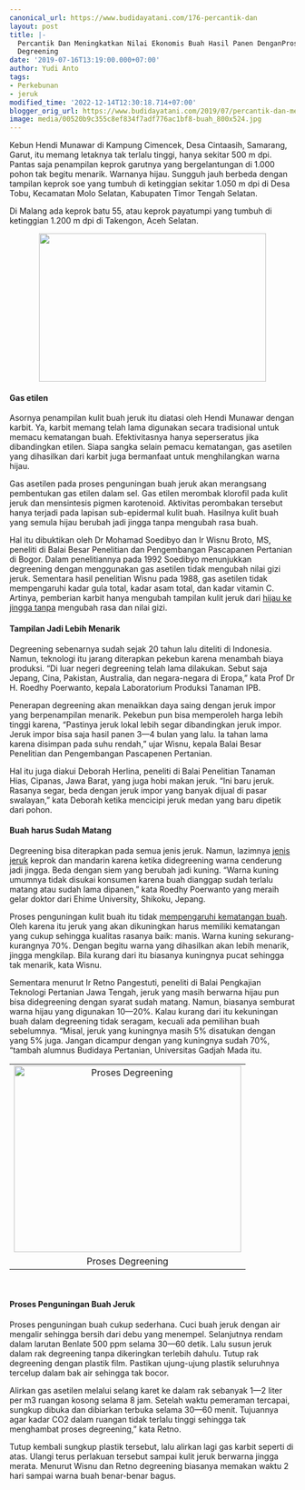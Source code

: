 ```yaml
---
canonical_url: https://www.budidayatani.com/176-percantik-dan
layout: post
title: |-
  Percantik Dan Meningkatkan Nilai Ekonomis Buah Hasil Panen DenganProses
  Degreening
date: '2019-07-16T13:19:00.000+07:00'
author: Yudi Anto
tags:
- Perkebunan
- jeruk
modified_time: '2022-12-14T12:30:18.714+07:00'
blogger_orig_url: https://www.budidayatani.com/2019/07/percantik-dan-meningkatkan-nilai.html
image: media/00520b9c355c8ef834f7adf776ac1bf8-buah_800x524.jpg
---
```

<p>Kebun Hendi Munawar di Kampung Cimencek, Desa Cintaasih, Samarang, Garut, itu memang letaknya tak terlalu tinggi, hanya sekitar 500 m dpi. Pantas saja penampilan keprok garutnya yang bergelantungan di 1.000 pohon tak begitu menarik. Warnanya hijau. Sungguh jauh berbeda dengan tampilan keprok soe yang tumbuh di ketinggian sekitar 1.050 m dpi di Desa Tobu, Kecamatan Molo Selatan, Kabupaten Timor Tengah Selatan.</p><p>Di Malang ada keprok batu 55, atau keprok payatumpi yang tumbuh di ketinggian 1.200 m dpi di Takengon, Aceh Selatan.</p><div style="clear: both;text-align: center"><a style="margin-left: 1em;margin-right: 1em" href="https://i2.wp.com/1.bp.blogspot.com/-j0jkR6zvM3U/XS1r0nGgPvI/AAAAAAAAC9E/P02yRIujCVsvZePBEdQeSzWGTtk9R0oSACLcBGAs/s1600/buah_800x524.jpg?ssl=1"><img loading="lazy" src="https://i0.wp.com/1.bp.blogspot.com/-j0jkR6zvM3U/XS1r0nGgPvI/AAAAAAAAC9E/P02yRIujCVsvZePBEdQeSzWGTtk9R0oSACLcBGAs/s400/buah_800x524.jpg?resize=400%2C261&amp;ssl=1" width="400" height="261" border="0" data-original-height="524" data-original-width="800" data-recalc-dims="1" /></a></div><h4>Gas etilen</h4><p>Asornya penampilan kulit buah jeruk itu diatasi oleh Hendi Munawar dengan karbit. Ya, karbit memang telah lama digunakan secara tradisional untuk memacu kematangan buah. Efektivitasnya hanya seperseratus jika dibandingkan etilen. Siapa sangka selain pemacu kematangan, gas asetilen yang dihasilkan dari karbit juga bermanfaat untuk menghilangkan warna hijau.</p><p>Gas asetilen pada proses penguningan buah jeruk akan merangsang pembentukan gas etilen dalam sel. Gas etilen merombak klorofil pada kulit jeruk dan mensintesis pigmen karotenoid. Aktivitas perombakan tersebut hanya terjadi pada lapisan sub-epidermal kulit buah. Hasilnya kulit buah yang semula hijau berubah jadi jingga tanpa mengubah rasa buah.</p><p>Hal itu dibuktikan oleh Dr Mohamad Soedibyo dan Ir Wisnu Broto, MS, peneliti di Balai Besar Penelitian dan Pengembangan Pascapanen Pertanian di Bogor. Dalam penelitiannya pada 1992 Soedibyo menunjukkan degreening dengan menggunakan gas asetilen tidak mengubah nilai gizi jeruk. Sementara hasil penelitian Wisnu pada 1988, gas asetilen tidak mempengaruhi kadar gula total, kadar asam total, dan kadar vitamin C. Artinya, pemberian karbit hanya mengubah tampilan kulit jeruk dari <a href="https://www.budidayatani.com/2019/06/konsep-perumahan-asri-nan-hijau-tanpa.html" style="width: auto !important" data-wpil-post-to-="data-wpil-post-to-">hijau ke jingga tanpa</a> mengubah rasa dan nilai gizi.</p><h4>Tampilan Jadi Lebih Menarik</h4><p>Degreening sebenarnya sudah sejak 20 tahun lalu diteliti di Indonesia. Namun, teknologi itu jarang diterapkan pekebun karena menambah biaya produksi. &#8220;Di luar negeri degreening telah lama dilakukan. Sebut saja Jepang, Cina, Pakistan, Australia, dan negara-negara di Eropa,” kata Prof Dr H. Roedhy Poerwanto, kepala Laboratorium Produksi Tanaman IPB.</p><p>Penerapan degreening akan menaikkan daya saing dengan jeruk impor yang berpenampilan menarik. Pekebun pun bisa memperoleh harga lebih tinggi karena, “Pastinya jeruk lokal lebih segar dibandingkan jeruk impor. Jeruk impor bisa saja hasil panen 3—4 bulan yang lalu. Ia tahan lama karena disimpan pada suhu rendah,” ujar Wisnu, kepala Balai Besar Penelitian dan Pengembangan Pascapenen Pertanian.</p><p>Hal itu juga diakui Deborah Herlina, peneliti di Balai Penelitian Tanaman Hias, Cipanas, Jawa Barat, yang juga hobi makan jeruk. “Ini baru jeruk. Rasanya segar, beda dengan jeruk impor yang banyak dijual di pasar swalayan,” kata Deborah ketika mencicipi jeruk medan yang baru dipetik dari pohon.</p><h4>Buah harus Sudah Matang</h4><p>Degreening bisa diterapkan pada semua jenis jeruk. Namun, lazimnya <a href="https://www.budidayatani.com/search/label/jeruk">jenis jeruk</a> keprok dan mandarin karena ketika didegreening warna cenderung jadi jingga. Beda dengan siem yang berubah jadi kuning. &#8220;Warna kuning umumnya tidak disukai konsumen karena buah dianggap sudah terlalu matang atau sudah lama dipanen,&#8221; kata Roedhy Poerwanto yang meraih gelar doktor dari Ehime University, Shikoku, Jepang.</p><p>Proses penguningan kulit buah itu tidak <a href="http://balitjestro.litbang.pertanian.go.id/degreening-buah-jeruk-keprok/" rel="nofollow">mempengaruhi kematangan buah</a>. Oleh karena itu jeruk yang akan dikuningkan harus memiliki kematangan yang cukup sehingga kualitas rasanya baik: manis. Warna kuning sekurang-kurangnya 70%. Dengan begitu warna yang dihasilkan akan lebih menarik, jingga mengkilap. Bila kurang dari itu biasanya kuningnya pucat sehingga tak menarik, kata Wisnu.</p><p>Sementara menurut Ir Retno Pangestuti, peneliti di Balai Pengkajian Teknologi Pertanian Jawa Tengah, jeruk yang masih berwarna hijau pun bisa didegreening dengan syarat sudah matang. Namun, biasanya semburat warna hijau yang digunakan 10—20%. Kalau kurang dari itu kekuningan buah dalam degreening tidak seragam, kecuali ada pemilihan buah sebelumnya. &#8220;Misal, jeruk yang kuningnya masih 5% disatukan dengan yang 5% juga. Jangan dicampur dengan yang kuningnya sudah 70%, &#8220;tambah alumnus Budidaya Pertanian, Universitas Gadjah Mada itu.</p><table style="margin-left: auto;margin-right: auto;text-align: center" cellspacing="0" cellpadding="0" align="center"><tbody><tr><td style="text-align: center"><a style="margin-left: auto;margin-right: auto" href="https://i0.wp.com/1.bp.blogspot.com/-L7LDYUbHvM0/XS1r5dfvgRI/AAAAAAAAC9I/HWTJJOr_d2gQsNkoCgRzuo45htVp_J0BQCLcBGAs/s1600/degreening_730x600.jpg?ssl=1"><img loading="lazy" title="Proses Degreening" src="https://i0.wp.com/1.bp.blogspot.com/-L7LDYUbHvM0/XS1r5dfvgRI/AAAAAAAAC9I/HWTJJOr_d2gQsNkoCgRzuo45htVp_J0BQCLcBGAs/s400/degreening_730x600.jpg?resize=400%2C328&amp;ssl=1" alt="Proses Degreening" width="400" height="328" border="0" data-original-height="600" data-original-width="730" data-recalc-dims="1" /></a></td></tr><tr><td style="text-align: center">Proses Degreening</td></tr></tbody></table><p>&nbsp;</p><h4>Proses Penguningan Buah Jeruk</h4><p>Proses penguningan buah cukup sederhana. Cuci buah jeruk dengan air mengalir sehingga bersih dari debu yang menempel. Selanjutnya rendam dalam larutan Benlate 500 ppm selama 30—60 detik. Lalu susun jeruk dalam rak degreening tanpa dikeringkan terlebih dahulu. Tutup rak degreening dengan plastik film. Pastikan ujung-ujung plastik seluruhnya tercelup dalam bak air sehingga tak bocor.</p><p>Alirkan gas asetilen melalui selang karet ke dalam rak sebanyak 1—2 liter per m3 ruangan kosong selama 8 jam. Setelah waktu pemeraman tercapai, sungkup dibuka dan dibiarkan terbuka selama 30—60 menit. Tujuannya agar kadar CO2 dalam ruangan tidak terlalu tinggi sehingga tak menghambat proses degreening,&#8221; kata Retno.</p><p>Tutup kembali sungkup plastik tersebut, lalu alirkan lagi gas karbit seperti di atas. Ulangi terus perlakuan tersebut sampai kulit jeruk berwarna jingga merata. Menurut Wisnu dan Retno degreening biasanya memakan waktu 2 hari sampai warna buah benar-benar bagus.</p>